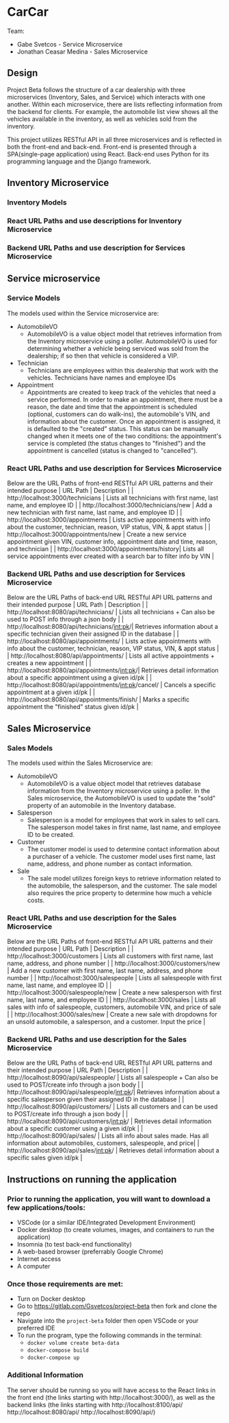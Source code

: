 # CarCar

Team:

* Gabe Svetcos - Service Microservice
* Jonathan Ceasar Medina - Sales Microservice

## Design
Project Beta follows the structure of a car dealership with three microservices (Inventory, Sales, and Service) which interacts with one another.
Within each microservice, there are lists reflecting information from the backend for clients. For example, the automobile list view shows all the vehicles
available in the inventory, as well as vehicles sold from the inventory. 

This project utilizes RESTful API in all three microservices and is reflected in both the front-end and back-end.
Front-end is presented through a SPA(single-page application) using React. Back-end uses Python for its programming language and the Django framework. 

## Inventory Microservice
### Inventory Models
### React URL Paths and use descriptions for Inventory Microservice
### Backend URL Paths and use description for Services Microservice
## Service microservice
### Service Models
The models used within the Service microservice are:
* AutomobileVO
    * AutomobileVO is a value object model that retrieves information from the Inventory microservice using a poller. AutomobileVO is used for determining whether a vehicle being serviced was sold from the dealership; if so then that vehicle is considered a VIP.
* Technician
    * Technicians are employees within this dealership that work with the vehicles. Technicians have names and employee IDs
* Appointment
    * Appointments are created to keep track of the vehicles that need a service performed. In order to make an appointment, there must be a reason, the date and time that the appointment is scheduled (optional, customers can do walk-ins), the automobile's VIN, and information about the customer. Once an appointment is assigned, it is defaulted to the "created" status. This status can be manually changed when it meets one of the two conditions: the appointment's service is completed (the status changes to "finished") and the appointment is cancelled (status is changed to "cancelled").

### React URL Paths and use description for Services Microservice
Below are the URL Paths of front-end RESTful API URL patterns and their intended purpose
| URL Path                                  |                    Description                                                                               |
| http://localhost:3000/technicians         | Lists all technicians with first name, last name, and employee ID                                            |
| http://localhost:3000/technicians/new     | Add a new technician with first name, last name, and employee ID                                             |
| http://localhost:3000/appointments        | Lists active appointments with info about the customer, technician, reason, VIP status, VIN, & appt status   |
| http://localhost:3000/appointments/new    | Create a new service appointment given VIN, customer info, appointment date and time, reason, and technician |
| http://localhost:3000/appointments/history| Lists all service appointments ever created with a search bar to filter info by VIN                          |

### Backend URL Paths and use description for Services Microservice
Below are the URL Paths of back-end URL RESTful API URL patterns and their intended purpose
| URL Path                                     |                    Description                                                                               |
| http://localhost:8080/api/technicians/       | Lists all technicians + Can also be used to POST info through a json body                                    |
| http://localhost:8080/api/technicians/<int:pk>/| Retrieves information about a specific technician given their assigned ID in the database                  |
| http://localhost:8080/api/appointments/       | Lists active appointments with info about the customer, technician, reason, VIP status, VIN, & appt status  |
| http://localhost:8080/api/appointments/       | Lists all active appointments + creates a new appointment                                                   |
| http://localhost:8080/api/appointments/<int:pk>/| Retrieves detail information about a specific appointment using a given id/pk                             |
| http://localhost:8080/api/appointments/<int:pk>/cancel/ | Cancels a specific appointment at a given id/pk                                                   |
| http://localhost:8080/api/appointments/finish/ | Marks a specific appointment the "finished" status given id/pk                                             |

## Sales Microservice
### Sales Models 
The models used within the Sales Microservice are:
* AutomobileVO
    * AutomobileVO is a value object model that retrieves database information from the Inventory microservice using a poller. In the Sales microservice, the AutomobileVO is used to update the "sold" property of an automobile in the Inventory database.
* Salesperson 
    * Salesperson is a model for employees that work in sales to sell cars. The salesperson model takes in first name, last name, and employee ID to be created.
* Customer 
    * The customer model is used to determine contact information about a purchaser of a vehicle. The customer model uses first name, last name, address, and phone number as contact information.
* Sale
    * The sale model utilizes foreign keys to retrieve information related to the automobile, the salesperson, and the customer. The sale model also requires the price property to determine how much a vehicle costs. 
### React URL Paths and use description for the Sales Microservice
Below are the URL Paths of front-end RESTful API URL patterns and their intended purpose
| URL Path                                  |                    Description                                                                               |
| http://localhost:3000/customers           | Lists all customers with first name, last name, address, and phone number                                    |
| http://localhost:3000/customers/new       | Add a new customer with first name, last name, address, and phone number                                     |
| http://localhost:3000/salespeople         | Lists all salespeople with first name, last name, and employee ID                                            |
| http://localhost:3000/salespeople/new     | Create a new salesperson with first name, last name, and employee ID                                         |
| http://localhost:3000/sales               | Lists all sales with info of salespeople, customers, automobile VIN, and price of sale                       |
| http://localhost:3000/sales/new           | Create a new sale with dropdowns for an unsold automobile, a salesperson, and a customer. Input the price    |

### Backend URL Paths and use description for the Sales Microservice
Below are the URL Paths of back-end URL RESTful API URL patterns and their intended purpose
| URL Path                                      |                Description                                                                               |
| http://localhost:8090/api/salespeople/        | Lists all salespeople + Can also be used to POST/create info through a json body                         |
| http://localhost:8090/api/salespeople/<int:pk>/| Retrieves information about a specific salesperson given their assigned ID in the database              |
| http://localhost:8090/api/customers/           | Lists all customers and can be used to POST/create info through a json body                             |
| http://localhost:8090/api/customers/<int:pk>/ | Retrieves detail information about a specific customer using a given id/pk                               |
| http://localhost:8090/api/sales/              | Lists all info about sales made. Has all information about automobiles, customers, salespeople, and price|
| http://localhost:8090/api/sales/<int:pk>/     | Retrieves detail information about a specific sales given id/pk                                          |

## Instructions on running the application
### Prior to running the application, you will want to download a few applications/tools:
* VSCode (or a similar IDE/Integrated Development Environment)
* Docker desktop (to create volumes, images, and containers to run the application)
* Insomnia (to test back-end functionality)
* A web-based browser (preferrably Google Chrome) 
* Internet access
* A computer 
### Once those requirements are met:
* Turn on Docker desktop
* Go to https://gitlab.com/Gsvetcos/project-beta then fork and clone the repo
* Navigate into the `project-beta` folder then open VSCode or your preferred IDE
* To run the program, type the following commands in the terminal:
    * `docker volume create beta-data`
    * `docker-compose build`
    * `docker-compose up`
### Additional Information
The server should be running so you will have access to the React links in the front end (the links starting with http://localhost:3000/), as well as the backend links (the links starting with http://localhost:8100/api/ http://localhost:8080/api/ http://localhost:8090/api/)

